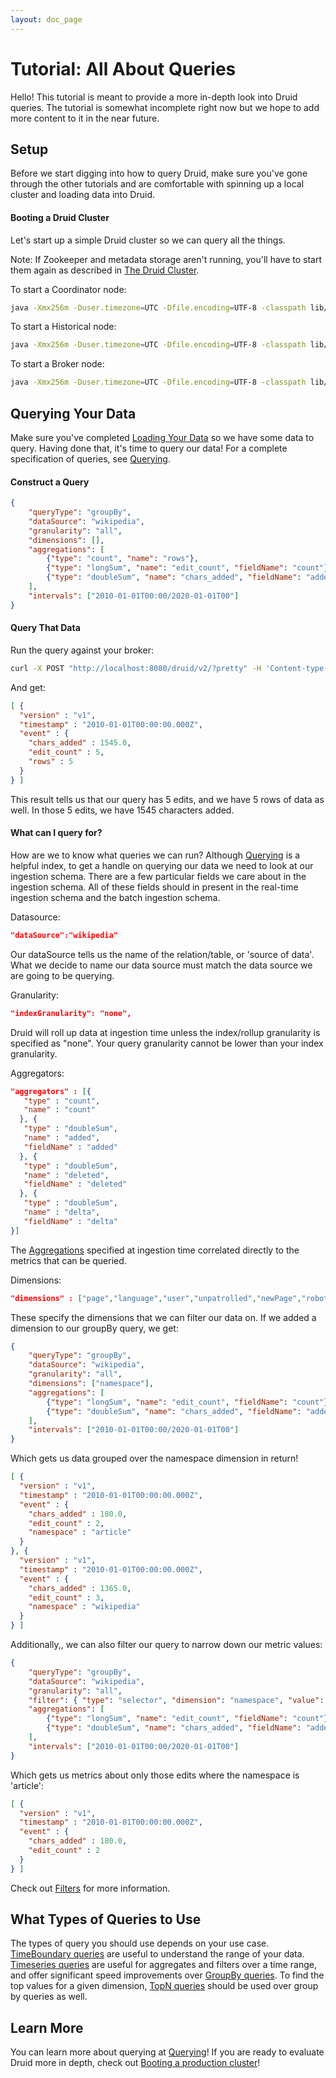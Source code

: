 ```yaml
---
layout: doc_page
---
```


# Tutorial: All About Queries
Hello! This tutorial is meant to provide a more in-depth look into Druid queries. The tutorial is somewhat incomplete right now but we hope to add more content to it in the near future.

Setup
-----

Before we start digging into how to query Druid, make sure you've gone through the other tutorials and are comfortable with spinning up a local cluster and loading data into Druid.

#### Booting a Druid Cluster

Let's start up a simple Druid cluster so we can query all the things.

Note: If Zookeeper and metadata storage aren't running, you'll have to start them again as described in [The Druid Cluster](Tutorial%3A-The-Druid-Cluster.html).

To start a Coordinator node:

```bash
java -Xmx256m -Duser.timezone=UTC -Dfile.encoding=UTF-8 -classpath lib/*:config/_common:config/coordinator io.druid.cli.Main server coordinator
```

To start a Historical node:

```bash
java -Xmx256m -Duser.timezone=UTC -Dfile.encoding=UTF-8 -classpath lib/*:config/_common:config/historical io.druid.cli.Main server historical
```

To start a Broker node:

```bash
java -Xmx256m -Duser.timezone=UTC -Dfile.encoding=UTF-8 -classpath lib/*:config/_common:config/broker io.druid.cli.Main server broker
```

Querying Your Data
------------------

Make sure you've completed [Loading Your Data](Loading-Your-Data-Part-1.html) so we have some data to query. Having done that, it's time to query our data! For a complete specification of queries, see [Querying](Querying.html).

#### Construct a Query
```json
{
    "queryType": "groupBy",
    "dataSource": "wikipedia",
    "granularity": "all",
    "dimensions": [],
    "aggregations": [
        {"type": "count", "name": "rows"},
        {"type": "longSum", "name": "edit_count", "fieldName": "count"},
        {"type": "doubleSum", "name": "chars_added", "fieldName": "added"}
    ],
    "intervals": ["2010-01-01T00:00/2020-01-01T00"]
}
```

#### Query That Data
Run the query against your broker:

```bash
curl -X POST "http://localhost:8080/druid/v2/?pretty" -H 'Content-type: application/json' -d @query.body
```

And get:

```json
[ {
  "version" : "v1",
  "timestamp" : "2010-01-01T00:00:00.000Z",
  "event" : {
    "chars_added" : 1545.0,
    "edit_count" : 5,
    "rows" : 5
  }
} ]
```

This result tells us that our query has 5 edits, and we have 5 rows of data as well. In those 5 edits, we have 1545 characters added.

#### What can I query for?

How are we to know what queries we can run? Although [Querying](Querying.html) is a helpful index, to get a handle on querying our data we need to look at our ingestion schema. There are a few particular fields we care about in the ingestion schema. All of these fields should in present in the real-time ingestion schema and the batch ingestion schema.

Datasource:

```json
"dataSource":"wikipedia"
```

Our dataSource tells us the name of the relation/table, or 'source of data'. What we decide to name our data source must match the data source we are going to be querying.

Granularity:

```json
"indexGranularity": "none",
```

Druid will roll up data at ingestion time unless the index/rollup granularity is specified as "none". Your query granularity cannot be lower than your index granularity.

Aggregators:

```json
"aggregators" : [{
   "type" : "count",
   "name" : "count"
  }, {
   "type" : "doubleSum",
   "name" : "added",
   "fieldName" : "added"
  }, {
   "type" : "doubleSum",
   "name" : "deleted",
   "fieldName" : "deleted"
  }, {
   "type" : "doubleSum",
   "name" : "delta",
   "fieldName" : "delta"
}]
```

The [Aggregations](Aggregations.html) specified at ingestion time correlated directly to the metrics that can be queried.

Dimensions:

```json
"dimensions" : ["page","language","user","unpatrolled","newPage","robot","anonymous","namespace","continent","country","region","city"]
```

These specify the dimensions that we can filter our data on. If we added a dimension to our groupBy query, we get:

```json
{
    "queryType": "groupBy",
    "dataSource": "wikipedia",
    "granularity": "all",
    "dimensions": ["namespace"],
    "aggregations": [
        {"type": "longSum", "name": "edit_count", "fieldName": "count"},
        {"type": "doubleSum", "name": "chars_added", "fieldName": "added"}
    ],
    "intervals": ["2010-01-01T00:00/2020-01-01T00"]
}
```

Which gets us data grouped over the namespace dimension in return!

```json
[ {
  "version" : "v1",
  "timestamp" : "2010-01-01T00:00:00.000Z",
  "event" : {
    "chars_added" : 180.0,
    "edit_count" : 2,
    "namespace" : "article"
  }
}, {
  "version" : "v1",
  "timestamp" : "2010-01-01T00:00:00.000Z",
  "event" : {
    "chars_added" : 1365.0,
    "edit_count" : 3,
    "namespace" : "wikipedia"
  }
} ]
```

Additionally,, we can also filter our query to narrow down our metric values:

```json
{
    "queryType": "groupBy",
    "dataSource": "wikipedia",
    "granularity": "all",
    "filter": { "type": "selector", "dimension": "namespace", "value": "article" },
    "aggregations": [
        {"type": "longSum", "name": "edit_count", "fieldName": "count"},
        {"type": "doubleSum", "name": "chars_added", "fieldName": "added"}
    ],
    "intervals": ["2010-01-01T00:00/2020-01-01T00"]
}
```

Which gets us metrics about only those edits where the namespace is 'article':

```json
[ {
  "version" : "v1",
  "timestamp" : "2010-01-01T00:00:00.000Z",
  "event" : {
    "chars_added" : 180.0,
    "edit_count" : 2
  }
} ]
```

Check out [Filters](Filters.html) for more information.

What Types of Queries to Use
----------------------------

The types of query you should use depends on your use case. [TimeBoundary queries](TimeBoundaryQuery.html) are useful to understand the range of your data. [Timeseries queries](TimeseriesQuery.html) are useful for aggregates and filters over a time range, and offer significant speed improvements over [GroupBy queries](GroupByQuery.html). To find the top values for a given dimension, [TopN queries](TopNQuery.html) should be used over group by queries as well.


## Learn More ##

You can learn more about querying at [Querying](Querying.html)! If you are ready to evaluate Druid more in depth, check out [Booting a production cluster](Booting-a-production-cluster.html)!
